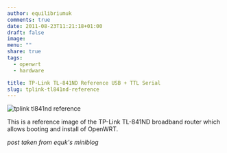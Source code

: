 ```yaml
---
author: equilibriumuk
comments: true
date: 2011-08-23T11:21:18+01:00
draft: false
image:
menu: ""
share: true
tags:
  - openwrt
  - hardware

title: TP-Link TL-841ND Reference USB + TTL Serial
slug: tplink-tl841nd-reference
---
```


![tplink tl841nd reference](../images/2011/tplink-tl841nd.jpg)

This is a reference image of the TP-Link TL-841ND broadband router which allows booting and install of OpenWRT.

_post taken from equk's miniblog_
